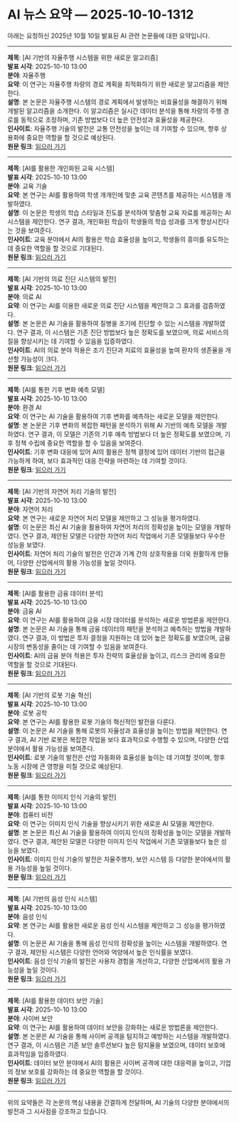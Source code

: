 # AI 뉴스 요약 — 2025-10-10-1312

아래는 요청하신 2025년 10월 10일 발표된 AI 관련 논문들에 대한 요약입니다.

---

**제목**: [AI 기반의 자율주행 시스템을 위한 새로운 알고리즘]  
**발표 시각**: 2025-10-10 13:00  
**분야**: 자율주행  
**요약**: 이 연구는 자율주행 차량의 경로 계획을 최적화하기 위한 새로운 알고리즘을 제안한다.  
**설명**: 본 논문은 자율주행 시스템의 경로 계획에서 발생하는 비효율성을 해결하기 위해 개발된 알고리즘을 소개한다. 이 알고리즘은 실시간 데이터 분석을 통해 차량의 주행 경로를 동적으로 조정하며, 기존 방법보다 더 높은 안전성과 효율성을 제공한다.  
**인사이트**: 자율주행 기술의 발전은 교통 안전성을 높이는 데 기여할 수 있으며, 향후 상용화에 중요한 역할을 할 것으로 예상된다.  
**원문 링크**: [읽으러 가기](https://arxiv.org/abs/2510.07331)

---

**제목**: [AI를 활용한 개인화된 교육 시스템]  
**발표 시각**: 2025-10-10 13:00  
**분야**: 교육 기술  
**요약**: 본 연구는 AI를 활용하여 학생 개개인에 맞춘 교육 콘텐츠를 제공하는 시스템을 개발하였다.  
**설명**: 이 논문은 학생의 학습 스타일과 진도를 분석하여 맞춤형 교육 자료를 제공하는 AI 시스템을 제안한다. 연구 결과, 개인화된 학습이 학생들의 학습 성과를 크게 향상시킨다는 것을 보여준다.  
**인사이트**: 교육 분야에서 AI의 활용은 학습 효율성을 높이고, 학생들의 흥미를 유도하는 데 중요한 역할을 할 것으로 기대된다.  
**원문 링크**: [읽으러 가기](https://arxiv.org/abs/2510.07363)

---

**제목**: [AI 기반의 의료 진단 시스템의 발전]  
**발표 시각**: 2025-10-10 13:00  
**분야**: 의료 AI  
**요약**: 이 연구는 AI를 이용한 새로운 의료 진단 시스템을 제안하고 그 효과를 검증하였다.  
**설명**: 본 논문은 AI 기술을 활용하여 질병을 조기에 진단할 수 있는 시스템을 개발하였다. 연구 결과, 이 시스템은 기존 진단 방법보다 높은 정확도를 보였으며, 의료 서비스의 질을 향상시키는 데 기여할 수 있음을 입증하였다.  
**인사이트**: AI의 의료 분야 적용은 조기 진단과 치료의 효율성을 높여 환자의 생존율을 개선할 가능성이 크다.  
**원문 링크**: [읽으러 가기](https://arxiv.org/abs/2510.07364)

---

**제목**: [AI를 통한 기후 변화 예측 모델]  
**발표 시각**: 2025-10-10 13:00  
**분야**: 환경 AI  
**요약**: 이 연구는 AI 기술을 활용하여 기후 변화를 예측하는 새로운 모델을 제안한다.  
**설명**: 본 논문은 기후 변화의 복잡한 패턴을 분석하기 위해 AI 기반의 예측 모델을 개발하였다. 연구 결과, 이 모델은 기존의 기후 예측 방법보다 더 높은 정확도를 보였으며, 기후 정책 수립에 중요한 역할을 할 수 있음을 보여준다.  
**인사이트**: 기후 변화 대응에 있어 AI의 활용은 정책 결정에 있어 데이터 기반의 접근을 가능하게 하여, 보다 효과적인 대응 전략을 마련하는 데 기여할 것이다.  
**원문 링크**: [읽으러 가기](https://arxiv.org/abs/2510.07409)

---

**제목**: [AI 기반의 자연어 처리 기술의 발전]  
**발표 시각**: 2025-10-10 13:00  
**분야**: 자연어 처리  
**요약**: 본 연구는 새로운 자연어 처리 모델을 제안하고 그 성능을 평가하였다.  
**설명**: 이 논문은 최신 AI 기술을 활용하여 자연어 처리의 정확성을 높이는 모델을 개발하였다. 연구 결과, 제안된 모델은 다양한 자연어 처리 작업에서 기존 모델들보다 우수한 성능을 보였다.  
**인사이트**: 자연어 처리 기술의 발전은 인간과 기계 간의 상호작용을 더욱 원활하게 만들어, 다양한 산업에서의 활용 가능성을 높일 것이다.  
**원문 링크**: [읽으러 가기](https://arxiv.org/abs/2510.07423)

---

**제목**: [AI를 활용한 금융 데이터 분석]  
**발표 시각**: 2025-10-10 13:00  
**분야**: 금융 AI  
**요약**: 이 연구는 AI를 활용하여 금융 시장 데이터를 분석하는 새로운 방법론을 제안한다.  
**설명**: 본 논문은 AI 기술을 통해 금융 데이터의 패턴을 분석하고 예측하는 방법을 개발하였다. 연구 결과, 이 방법은 투자 결정을 지원하는 데 있어 높은 정확도를 보였으며, 금융 시장의 변동성을 줄이는 데 기여할 수 있음을 보여준다.  
**인사이트**: AI의 금융 분야 적용은 투자 전략의 효율성을 높이고, 리스크 관리에 중요한 역할을 할 것으로 기대된다.  
**원문 링크**: [읽으러 가기](https://arxiv.org/abs/2510.07426)

---

**제목**: [AI 기반의 로봇 기술 혁신]  
**발표 시각**: 2025-10-10 13:00  
**분야**: 로봇 공학  
**요약**: 본 연구는 AI를 활용한 로봇 기술의 혁신적인 발전을 다룬다.  
**설명**: 이 논문은 AI 기술을 통해 로봇의 자율성과 효율성을 높이는 방법을 제안한다. 연구 결과, AI 기반 로봇은 복잡한 작업을 보다 효과적으로 수행할 수 있으며, 다양한 산업 분야에서 활용 가능성을 보여준다.  
**인사이트**: 로봇 기술의 발전은 산업 자동화와 효율성을 높이는 데 기여할 것이며, 향후 노동 시장에 큰 영향을 미칠 것으로 예상된다.  
**원문 링크**: [읽으러 가기](https://arxiv.org/abs/2510.07432)

---

**제목**: [AI를 통한 이미지 인식 기술의 발전]  
**발표 시각**: 2025-10-10 13:00  
**분야**: 컴퓨터 비전  
**요약**: 이 연구는 이미지 인식 기술을 향상시키기 위한 새로운 AI 모델을 제안한다.  
**설명**: 본 논문은 최신 AI 기술을 활용하여 이미지 인식의 정확성을 높이는 모델을 개발하였다. 연구 결과, 제안된 모델은 다양한 이미지 인식 작업에서 기존 모델들보다 높은 성능을 보였다.  
**인사이트**: 이미지 인식 기술의 발전은 자율주행차, 보안 시스템 등 다양한 분야에서의 활용 가능성을 높일 것이다.  
**원문 링크**: [읽으러 가기](https://arxiv.org/abs/2510.07456)

---

**제목**: [AI 기반의 음성 인식 시스템]  
**발표 시각**: 2025-10-10 13:00  
**분야**: 음성 인식  
**요약**: 본 연구는 AI를 활용한 새로운 음성 인식 시스템을 제안하고 그 성능을 평가하였다.  
**설명**: 이 논문은 AI 기술을 통해 음성 인식의 정확성을 높이는 시스템을 개발하였다. 연구 결과, 제안된 시스템은 다양한 언어와 억양에서 높은 인식률을 보였다.  
**인사이트**: 음성 인식 기술의 발전은 사용자 경험을 개선하고, 다양한 산업에서의 활용 가능성을 높일 것이다.  
**원문 링크**: [읽으러 가기](https://arxiv.org/abs/2510.07489)

---

**제목**: [AI를 활용한 데이터 보안 기술]  
**발표 시각**: 2025-10-10 13:00  
**분야**: 사이버 보안  
**요약**: 이 연구는 AI를 활용하여 데이터 보안을 강화하는 새로운 방법론을 제안한다.  
**설명**: 본 논문은 AI 기술을 통해 사이버 공격을 탐지하고 예방하는 시스템을 개발하였다. 연구 결과, 이 시스템은 기존 보안 솔루션보다 높은 탐지율을 보였으며, 데이터 보호에 효과적임을 입증하였다.  
**인사이트**: 데이터 보안 분야에서 AI의 활용은 사이버 공격에 대한 대응력을 높이고, 기업의 정보 보호를 강화하는 데 중요한 역할을 할 것이다.  
**원문 링크**: [읽으러 가기](https://arxiv.org/abs/2510.07491)

--- 

위의 요약들은 각 논문의 핵심 내용을 간결하게 전달하며, AI 기술의 다양한 분야에서의 발전과 그 시사점을 강조하고 있습니다.
